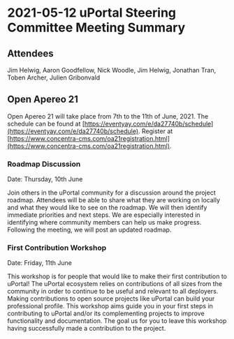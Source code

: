 # 2021-05-12 uPortal Steering Committee Meeting Summary

## Attendees

Jim Helwig, Aaron Goodfellow, Nick Woodle, Jim Helwig, Jonathan Tran, Toben Archer, Julien Gribonvald

## Open Apereo 21

Open Apereo 21 will take place from 7th to the 11th of June, 2021. The schedule can be found at [https://eventyay.com/e/da27740b/schedule](https://eventyay.com/e/da27740b/schedule). Register at [https://www.concentra-cms.com/oa21registration.html](https://www.concentra-cms.com/oa21registration.html).

### Roadmap Discussion

Date: Thursday, 10th June

Join others in the uPortal community for a discussion around the project roadmap. Attendees will be able to share what they are working on locally and what they would like to see on the roadmap. We will then identify immediate priorities and next steps. We are especially interested in identifying where community members can help us make progress. Following the meeting, we will post an updated roadmap.

### First Contribution Workshop

Date: Friday, 11th June

This workshop is for people that would like to make their first contribution to uPortal! The uPortal ecosystem relies on contributions of all sizes from the community in order to continue to be useful and relevant to all deployers. Making contributions to open source projects like uPortal can build your professional profile. This workshop aims guide you in your first steps in contributing to uPortal and/or its complementing projects to improve functionality and documentation. The goal us for you to leave this workshop having successfully made a contribution to the project.
